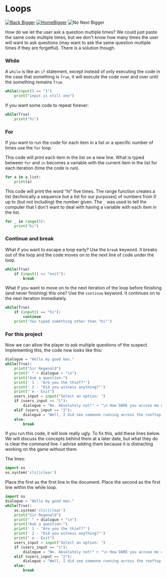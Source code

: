 # Loops

[![Back Bigger](https://github.com/user-attachments/assets/7cafd1f2-6e9e-4473-a23c-302f65317737)](https://github.com/JarodSGilliam/LibraryLearning/blob/main/Part%202/2.%20Functions.md)
[![HomeBigger](https://github.com/user-attachments/assets/b42006e9-6c11-4edb-b654-e12677356839)](https://github.com/JarodSGilliam/LibraryLearning)
![No Next Bigger](https://github.com/user-attachments/assets/ecf45316-1eef-4749-a55f-392b02efb111)

How do we let the user ask a question multiple times? We could just paste the same code multiple times, but we don't know how many times the user will want to ask questions (may want to ask the same question multiple times if they are forgetful). There is a solution though.

### While
A `while` is like an `if` statement, except instead of only executing the code in the case that something is `True`, it will execute the code over and over until the something remains `True`.

```python
while(input() == "1")
    print("input is still one")
```

If you want some code to repeat forever:

```python
while(True)
    print("hi")
```

### For
If you want to run the code for each item in a list or a specific number of times use the `for` loop.

This code will print each item in the list on a new line. What is typed between `for` and `in` becomes a variable with the current item in the list for each iteration (time the code is run).

```python
for a in a_list:
    print(a)
```

This code will print the word "hi" five times. The range function creates a list (technically a sequence but a list for our purposes) of numbers from 0 up to (but not including) the number given. The `_` was used to tell the computer that I don't want to deal with having a variable with each item in the list.

```python
for _ in range(5):
    print("hi")
```

### Continue and break

What if you want to escape a loop early? Use the `break` keyword. It breaks out of the loop and the code moves on to the next line of code under the loop.

```python
while(True)
    if (input() == "exit"):
        break
```

What if you want to move on to the next iteration of the loop before finishing (and never finishing) this one? Use the `continue` keyword. It continues on to the next iteration immediately.

```python
while(True)
    if (input() == "hi"):
        continue
    print('You typed something other than "hi"')
```


### For this project

Now we can allow the player to ask multiple questions of the suspect. Implementing this, the code now looks like this:

```python
dialogue = "Hello my good man."
while(True):
    print("Sir Regenald")
    print(" " + dialogue + "\n")
    print("Ask a question:")
    print(' 1 - "Are you the thief?"')
    print(' 2 - "Did you witness anything?"')
    print(" e - Exit")
    users_input = input("Select an option: ")
    if (users_input == "1"):
        dialogue = "No. Absolutely not!" + "\n How DARE you accuse me of that!"
    elif (users_input == "2"):
        dialogue = "Well, I did see someone running across the rooftop last night at midnight."
    else:
        break
```


If you run this code, it will look really ugly. To fix this, add these lines below. We will discuss the concepts behind them at a later date, but what they do is clear the command line. I advise adding them because it is distracting working on the game without them.

The lines:
```python
import os
os.system('cls||clear')
```

Place the first as the first line in the document. Place the second as the first line within the while loop.

```python
import os
dialogue = "Hello my good man."
while(True):
    os.system('cls||clear')
    print("Sir Regenald")
    print(" " + dialogue + "\n")
    print("Ask a question:")
    print(' 1 - "Are you the thief?"')
    print(' 2 - "Did you witness anything?"')
    print(" e - Exit")
    users_input = input("Select an option: ")
    if (users_input == "1"):
        dialogue = "No. Absolutely not!" + "\n How DARE you accuse me of that!"
    elif (users_input == "2"):
        dialogue = "Well, I did see someone running across the rooftop last night at midnight."
    else:
        break
```
